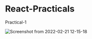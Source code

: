 # React-Practicals
Practical-1

![Screenshot from 2022-02-21 12-15-18](https://user-images.githubusercontent.com/97082690/154904265-7b81f005-2e0d-4489-831b-16859569e125.png)
